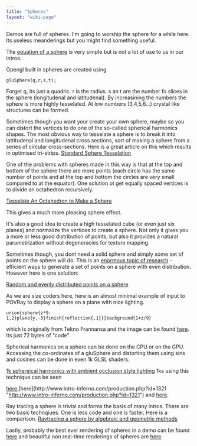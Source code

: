 ```yaml
---
title: "Spheres"
layout: "wiki-page"
---
```


Demos are full of spheres. I'm going to worship the sphere for a while here. Its useless meanderings but you might find something useful.

The [equation of a sphere](http://mathcentral.uregina.ca/QQ/database/QQ.09.03/jaidev1.html "http://mathcentral.uregina.ca/QQ/database/QQ.09.03/jaidev1.html") is very simple but is not a lot of use to us in our intros.

Opengl built in spheres are created using

```
gluSphere(q,r,s,t);
```

Forget q, its just a quadric. r is the radius. s an t are the number fo slices in the sphere (longitudenal and latitudenal). By increasining the numbers the sphere is more highly tesselated. At low numbers (3,4,5,6...) crystal like structures can be formed.

Sometimes though you want your create your own sphere, maybe so you can distort the vertices to do one of the so-called spherical harmonics shapes. The most obvious way to tesselate a sphere is to break it into lattitudenal and longitudenal cross sections, sort of making a sphere from a series of circular cross-sections. Here is a great article on this which results in optimised tri-strips. [Standard Sphere Tesselation](http://in4k.untergrund.net/html_articles/hugi_27_-_coding_corner_polaris_sphere_tessellation_101.htm "http://in4k.untergrund.net/html articles/hugi 27 - coding corner polaris sphere tessellation 101.htm")

One of the problems with spheres made in this way is that at the top and bottom of the sphere there are more points (each circle has the same number of points and at the top and bottom the circles are very small compared to at the equator). One solution ot get equally spaced vertices is to divide an octahedron recursively.

[Tesselate An Octahedron to Make a Sphere](http://www.gamedev.net/reference/articles/article427.asp "http://www.gamedev.net/reference/articles/article427.asp")

This gives a much more pleasing sphere effect.

It's also a good idea to create a high tesselated cube (or even just six planes) and normalize the vertices to create a sphere. Not only it gives you a more or less good distribution of points, but also it provides a natural parametrization without degeneracies for texture mapping.

Sometimes though, you dont need a solid sphere and simply some set of points on the sphere will do. This is an [enormous topic of research](http://ogre.nu/sphere.htm "http://ogre.nu/sphere.htm") - efficient ways to generate a set of points on a sphere with even distribution. However here is one solution:

[Random and evenly distributed points on a sphere](http://root.cern.ch/root/html/examples/spheres.C.html "http://root.cern.ch/root/html/examples/spheres.C.html")

As we are size coders here, here is an almost minimal example of input to POVRay to display a sphere on a plane with nice lighting.

```
union{sphere{z*9-1,2}plane{y,-3}finish{reflection{,1}}}background{1+z/9}
```

which is originally from Tekno Frannansa and the image can be found [here](http://local.wasp.uwa.edu.au/~pbourke/rendering/scc3/final/cjjqmo.html "http://local.wasp.uwa.edu.au/~pbourke/rendering/scc3/final/cjjqmo.html"). Its just 72 bytes of "code".

Spherical harmonics on a sphere can be done on the CPU or on the GPU. Accessing the co-ordinates of a gluSphere and distorting them using sins and cosines can be done in even 1k GLSL shaders.

[1k sphereical harmonics with ambient occlusion style lighting](http://dbfinteractive.com/index.php?topic=592.0 "http://dbfinteractive.com/index.php?topic=592.0") 1ks using this technique can be seen

[here](http://www.intro-inferno.com/production.php?id=1340 "http://www.intro-inferno.com/production.php?id=1340"),[here](http://www.intro-inferno.com/production.php?id=1321 "http://www.intro-inferno.com/production.php?id=1321") and [here](http://www.intro-inferno.com/production.php?id=1325 "http://www.intro-inferno.com/production.php?id=1325").

Ray tracing a sphere is trivial and forms the basis of many intros. There are two basic technqiues. One is less code and one is faster. Here is a comparison. [Raytracing a sphere by algebraic and geometric methods](http://www.devmaster.net/wiki/Ray-sphere_intersection "http://www.devmaster.net/wiki/Ray-sphere intersection")

Lastly, probably the best ever rendering of spheres in a demo can be found [here](http://www.pouet.net/prod.php?which=18766 "http://www.pouet.net/prod.php?which=18766") and beautiful non real-time renderings of spheres are [here](http://www.morphographic.com/Sphere.htm "http://www.morphographic.com/Sphere.htm").
